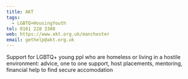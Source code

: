 ```yaml
---
title: AKT
tags:
  - LGBTQ+HousingYouth
tel: 0161 228 3308
web: https://www.akt.org.uk/manchester
email: gethelp@akt.org.uk
---
```

Support for LGBTQ+ young ppl who are homeless or living in a hostile environment: advice, one to one support, host placements, mentoring, financial help to find secure accomodation